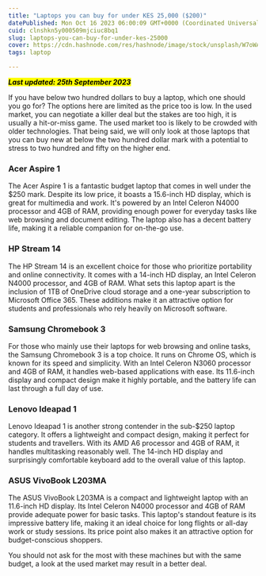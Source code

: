 ```yaml
---
title: "Laptops you can buy for under KES 25,000 ($200)"
datePublished: Mon Oct 16 2023 06:00:09 GMT+0000 (Coordinated Universal Time)
cuid: clnshkn5y000509mjciuc8bq1
slug: laptops-you-can-buy-for-under-kes-25000
cover: https://cdn.hashnode.com/res/hashnode/image/stock/unsplash/W7oWAeWIh0Q/upload/0c0d3dc543787e12d9ba2add5df44a51.jpeg
tags: laptop

---
```


***<mark>Last updated: 25th September 2023</mark>***

If you have below two hundred dollars to buy a laptop, which one should you go for? The options here are limited as the price too is low. In the used market, you can negotiate a killer deal but the stakes are too high, it is usually a hit-or-miss game. The used market too is likely to be crowded with older technologies. That being said, we will only look at those laptops that you can buy new at below the two hundred dollar mark with a potential to stress to two hundred and fifty on the higher end.

### **Acer Aspire 1**

The Acer Aspire 1 is a fantastic budget laptop that comes in well under the $250 mark. Despite its low price, it boasts a 15.6-inch HD display, which is great for multimedia and work. It's powered by an Intel Celeron N4000 processor and 4GB of RAM, providing enough power for everyday tasks like web browsing and document editing. The laptop also has a decent battery life, making it a reliable companion for on-the-go use.

### **HP Stream 14**

The HP Stream 14 is an excellent choice for those who prioritize portability and online connectivity. It comes with a 14-inch HD display, an Intel Celeron N4000 processor, and 4GB of RAM. What sets this laptop apart is the inclusion of 1TB of OneDrive cloud storage and a one-year subscription to Microsoft Office 365. These additions make it an attractive option for students and professionals who rely heavily on Microsoft software.

### **Samsung Chromebook 3**

For those who mainly use their laptops for web browsing and online tasks, the Samsung Chromebook 3 is a top choice. It runs on Chrome OS, which is known for its speed and simplicity. With an Intel Celeron N3060 processor and 4GB of RAM, it handles web-based applications with ease. Its 11.6-inch display and compact design make it highly portable, and the battery life can last through a full day of use.

### **Lenovo Ideapad 1**

Lenovo Ideapad 1 is another strong contender in the sub-$250 laptop category. It offers a lightweight and compact design, making it perfect for students and travellers. With its AMD A6 processor and 4GB of RAM, it handles multitasking reasonably well. The 14-inch HD display and surprisingly comfortable keyboard add to the overall value of this laptop.

### **ASUS VivoBook L203MA**

The ASUS VivoBook L203MA is a compact and lightweight laptop with an 11.6-inch HD display. Its Intel Celeron N4000 processor and 4GB of RAM provide adequate power for basic tasks. This laptop's standout feature is its impressive battery life, making it an ideal choice for long flights or all-day work or study sessions. Its price point also makes it an attractive option for budget-conscious shoppers.

You should not ask for the most with these machines but with the same budget, a look at the used market may result in a better deal.
